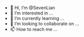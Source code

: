 - 👋 Hi, I’m @SevenLian
- 👀 I’m interested in ...
- 🌱 I’m currently learning ...
- 💞️ I’m looking to collaborate on ...
- 📫 How to reach me ...

<!---
SevenLian/SevenLian is a ✨ special ✨ repository because its `README.md` (this file) appears on your GitHub profile.
You can click the Preview link to take a look at your changes.
--->
